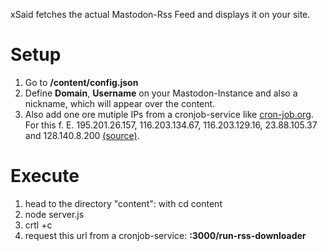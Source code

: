 xSaid fetches the actual Mastodon-Rss Feed and displays it on your site. 

# Setup
1. Go to **/content/config.json**
2. Define **Domain**, **Username** on your Mastodon-Instance and also a nickname, which will appear over the content.
3. Also add one ore mutiple IPs from a cronjob-service like [cron-job.org](https://cron-job.org). For this f. E.     195.201.26.157, 116.203.134.67, 116.203.129.16, 23.88.105.37 and 128.140.8.200 [(source)](https://cron-job.org/en/faq/).
# Execute
1. head to the directory "content": with cd content
2. node server.js
3. crtl +c 
4. request this url from a cronjob-service: **:3000/run-rss-downloader**

 